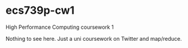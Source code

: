ecs739p-cw1
===========

High Performance Computing coursework 1

Nothing to see here. Just a uni coursework on Twitter and map/reduce.
